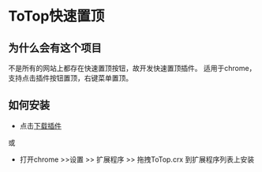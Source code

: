 ToTop快速置顶
============

为什么会有这个项目
---

不是所有的网站上都存在快速置顶按钮，故开发快速置顶插件。
适用于chrome，支持点击插件按钮置顶，右键菜单置顶。

如何安装
---

* 点击<a href='https://chrome.google.com/webstore/detail/%E7%BD%AE%E9%A1%B6%EF%BC%88totop%EF%BC%89/eoecceliiajignmnmnehakdagafjigdj?utm_source=chrome-ntp-icon'>下载插件</a>

或

* 打开chrome >>设置 >>  扩展程序 >>  拖拽ToTop.crx 到扩展程序列表上安装
